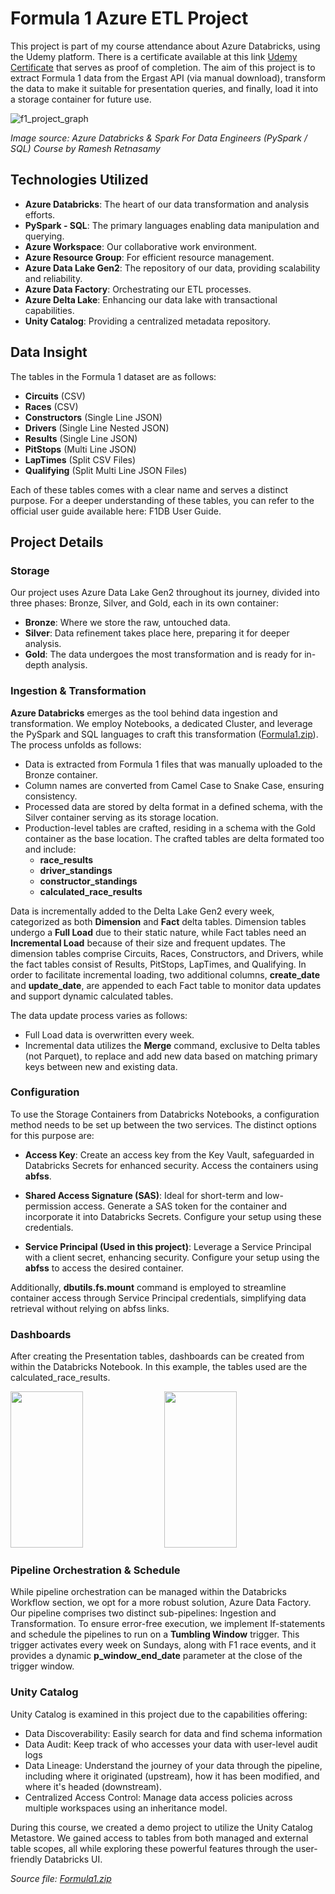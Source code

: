 # Formula 1 Azure ETL Project

This project is part of my course attendance about Azure Databricks, using the Udemy platform. There is a certificate available at this link [Udemy Certificate](https://ude.my/UC-e54cd93d-2409-4334-8495-18a514c3c0d3) that serves as proof of completion. The aim of this project is to extract Formula 1 data from the Ergast API (via manual download), transform the data to make it suitable for presentation queries, and finally, load it into a storage container for future use.

![f1_project_graph](https://github.com/dmoralis/AirflowETLWeatherProject/assets/56253720/c62296be-61a8-4df1-8d62-cb3f92a40941)

*Image source: Azure Databricks & Spark For Data Engineers (PySpark / SQL) Course by Ramesh Retnasamy*

## Technologies Utilized

- **Azure Databricks**: The heart of our data transformation and analysis efforts.
- **PySpark - SQL**: The primary languages enabling data manipulation and querying.
- **Azure Workspace**: Our collaborative work environment.
- **Azure Resource Group**: For efficient resource management.
- **Azure Data Lake Gen2**: The repository of our data, providing scalability and reliability.
- **Azure Data Factory**: Orchestrating our ETL processes.
- **Azure Delta Lake**: Enhancing our data lake with transactional capabilities.
- **Unity Catalog**: Providing a centralized metadata repository.

## Data Insight

The tables in the Formula 1 dataset are as follows:

- **Circuits** (CSV)
- **Races** (CSV)
- **Constructors** (Single Line JSON)
- **Drivers** (Single Line Nested JSON)
- **Results** (Single Line JSON)
- **PitStops** (Multi Line JSON)
- **LapTimes** (Split CSV Files)
- **Qualifying** (Split Multi Line JSON Files)

Each of these tables comes with a clear name and serves a distinct purpose. For a deeper understanding of these tables, you can refer to the official user guide available here: F1DB User Guide.

## Project Details

### Storage
Our project uses Azure Data Lake Gen2 throughout its journey, divided into three phases: Bronze, Silver, and Gold, each in its own container:

- **Bronze**: Where we store the raw, untouched data.
- **Silver**: Data refinement takes place here, preparing it for deeper analysis.
- **Gold**: The data undergoes the most transformation and is ready for in-depth analysis.


### Ingestion & Transformation


**Azure Databricks** emerges as the tool behind data ingestion and transformation. We employ Notebooks, a dedicated Cluster, and leverage the PySpark and SQL languages to craft this transformation ([Formula1.zip](https://github.com/dmoralis/Azure-ETL-Formula1-Project/blob/64cdd010df42b361459a245a0f73c9099a1cd4ef/Formula1.zip)). The process unfolds as follows:

- Data is extracted from Formula 1 files that was manually uploaded to the Bronze container.
- Column names are converted from Camel Case to Snake Case, ensuring consistency.
- Processed data are stored by delta format in a defined schema, with the Silver container serving as its storage location.
- Production-level tables are crafted, residing in a schema with the Gold container as the base location. The crafted tables are delta formated too and include:
  - **race_results**
  - **driver_standings**
  - **constructor_standings**
  - **calculated_race_results**

Data is incrementally added to the Delta Lake Gen2 every week, categorized as both **Dimension** and **Fact** delta tables. Dimension tables undergo a **Full Load** due to their static nature, while Fact tables need an **Incremental Load** because of their size and frequent updates. The dimension tables comprise Circuits, Races, Constructors, and Drivers, while the fact tables consist of Results, PitStops, LapTimes, and Qualifying. In order to facilitate incremental loading, two additional columns, **create_date** and **update_date**, are appended to each Fact table to monitor data updates and support dynamic calculated tables.

The data update process varies as follows:
- Full Load data is overwritten every week.
- Incremental data utilizes the **Merge** command, exclusive to Delta tables (not Parquet), to replace and add new data based on matching primary keys between new and existing data.

### Configuration

To use the Storage Containers from Databricks Notebooks, a configuration method needs to be set up between the two services. The distinct options for this purpose are:

- **Access Key**: Create an access key from the Key Vault, safeguarded in Databricks Secrets for enhanced security. Access the containers using **abfss**.

- **Shared Access Signature (SAS)**: Ideal for short-term and low-permission access. Generate a SAS token for the container and incorporate it into Databricks Secrets. Configure your setup using these credentials.

- **Service Principal (Used in this project)**: Leverage a Service Principal with a client secret, enhancing security. Configure your setup using the **abfss** to access the desired container.

Additionally, **dbutils.fs.mount** command is employed to streamline container access through Service Principal credentials, simplifying data retrieval without relying on abfss links.

### Dashboards

After creating the Presentation tables, dashboards can be created from within the Databricks Notebook. In this example, the tables used are the calculated_race_results.

<img src="https://github.com/dmoralis/AzureETLFormula1Project/assets/56253720/d6750208-8265-4837-a401-88034622a325"  width="48%" height="250px">
<img src="https://github.com/dmoralis/AzureETLFormula1Project/assets/56253720/7aeceb32-1317-43e2-a55d-d6c5e761ba8d"  width="48%" height="250px">

### Pipeline Orchestration & Schedule

While pipeline orchestration can be managed within the Databricks Workflow section, we opt for a more robust solution, Azure Data Factory. Our pipeline comprises two distinct sub-pipelines: Ingestion and Transformation. To ensure error-free execution, we implement If-statements and schedule the pipelines to run on a **Tumbling Window** trigger. This trigger activates every week on Sundays, along with F1 race events, and it provides a dynamic **p_window_end_date** parameter at the close of the trigger window.


### Unity Catalog

Unity Catalog is examined in this project due to the capabilities offering:

- Data Discoverability: Easily search for data and find schema information
- Data Audit: Keep track of who accesses your data with user-level audit logs
- Data Lineage: Understand the journey of your data through the pipeline, including where it originated (upstream), how it has been modified, and where it's headed (downstream).
- Centralized Access Control: Manage data access policies across multiple workspaces using an inheritance model.

During this course, we created a demo project to utilize the Unity Catalog Metastore. We gained access to tables from both managed and external table scopes, all while exploring these powerful features through the user-friendly Databricks UI.


*Source file: [Formula1.zip](https://github.com/dmoralis/Azure-ETL-Formula1-Project/blob/64cdd010df42b361459a245a0f73c9099a1cd4ef/Formula1.zip)*
